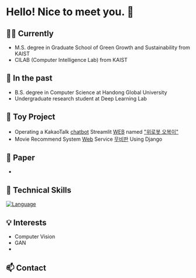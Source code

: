 # Hello! Nice to meet you. 👋

## 👨‍💼 Currently
- M.S. degree in Graduate School of Green Growth and Sustainability from KAIST <br>
- CILAB (Computer Intelligence Lab) from KAIST
## 💼 In the past

- B.S. degree in Computer Science at Handong Global University
- Undergraduate research student at Deep Learning Lab 

## 🧸 Toy Project
- Operating a KakaoTalk [chatbot](http://pf.kakao.com/_BNZRb) Streamlit [WEB](https://comfort.j5ng.com/) named ["위로봇 오복이"](https://github.com/jongmin-oh/comfort_chatbot)
- Movie Recommend System [Web](http://alswhddh.pythonanywhere.com/) Service [무비판](https://github.com/jongmin-oh/movieRecSys) Using Django

## 📃 Paper
- 
  
## 🚀 Technical Skills

[![Language](https://img.shields.io/badge/Language-Python-blue)]()


## 💡 Interests

- Computer Vision
- GAN
- 

## 📫 Contact

